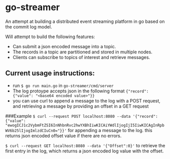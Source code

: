 # go-streamer

An attempt at building a distributed event streaming platform in go based on the commit log model.

Will attempt to build the following features:

- Can submit a json encoded message into a topic.
- The records in a topic are partitioned and stored in multiple nodes.
- Clients can subscribe to topics of interest and retrieve messages.

## Current usage instructions:

- run `$ go run main.go` in `go-streamer/cmd/server`
- The log protoype accepts json in the following format `{"record": {"value": "<base64 encoded value>"}}`
- you can use curl to append a message to the log with a POST request, and retrieving a message by providing an offset in a GET request

###Example 
`$ curl --request POST localhost:8080 --data '{"record": {"value": "ewogICJ1c2VybmFtZSI6InNhbnRvc2hwYXBhIiwKICAiYWdlIjogIjI5IiwKICAgInRpbWV6b25lIjogImlzdCIuCn0="}}'` for appending a message to the log. this returns json encoded offset value if there are no errors. 

`$ curl --request GET localhost:8080 --data '{"Offset":0}'` to retrieve the first entry in the log, which returns a json encoded log value with the offset.
